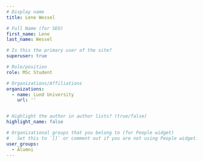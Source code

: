 ```yaml
---
# Display name
title: Lene Wessel

# Full Name (for SEO)
first_name: Lene
last_name: Wessel

# Is this the primary user of the site?
superuser: true

# Role/position
role: MSc Student

# Organizations/Affiliations
organizations:
  - name: Lund University
    url: ''


# Highlight the author in author lists? (true/false)
highlight_name: false

# Organizational groups that you belong to (for People widget)
#   Set this to `[]` or comment out if you are not using People widget.
user_groups:
  - Alumni
---
```

